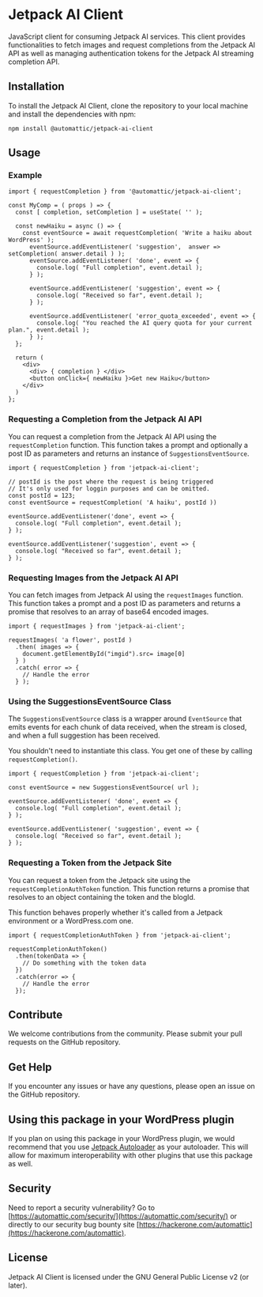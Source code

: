 # Jetpack AI Client

 JavaScript client for consuming Jetpack AI services. This client provides functionalities to fetch images and request completions from the Jetpack AI API as well as managing authentication tokens for the Jetpack AI streaming completion API.

## Installation

To install the Jetpack AI Client, clone the repository to your local machine and install the dependencies with npm:

```
npm install @automattic/jetpack-ai-client
```

## Usage

### Example

```
import { requestCompletion } from '@automattic/jetpack-ai-client';

const MyComp = ( props ) => {
  const [ completion, setCompletion ] = useState( '' );

  const newHaiku = async () => {
    const eventSource = await requestCompletion( 'Write a haiku about WordPress' );
      eventSource.addEventListener( 'suggestion',  answer => setCompletion( answer.detail ) );
      eventSource.addEventListener( 'done', event => {
        console.log( "Full completion", event.detail );
      } );

      eventSource.addEventListener( 'suggestion', event => {
        console.log( "Received so far", event.detail );
      } );

      eventSource.addEventListener( 'error_quota_exceeded', event => {
        console.log( "You reached the AI query quota for your current plan.", event.detail );
      } );
  };

  return (
    <div>
      <div> { completion } </div>
      <button onClick={ newHaiku }>Get new Haiku</button>
    </div>
  )
};
```

### Requesting a Completion from the Jetpack AI API

You can request a completion from the Jetpack AI API using the `requestCompletion` function. This function takes a prompt and optionally a post ID as parameters and returns an instance of `SuggestionsEventSource`.

```
import { requestCompletion } from 'jetpack-ai-client';

// postId is the post where the request is being triggered
// It's only used for loggin purposes and can be omitted.
const postId = 123;
const eventSource = requestCompletion( 'A haiku', postId ))

eventSource.addEventListener('done', event => {
  console.log( "Full completion", event.detail );
} );

eventSource.addEventListener('suggestion', event => {
  console.log( "Received so far", event.detail );
} );
```

### Requesting Images from the Jetpack AI API

You can fetch images from Jetpack AI using the `requestImages` function. This function takes a prompt and a post ID as parameters and returns a promise that resolves to an array of base64 encoded images.

```
import { requestImages } from 'jetpack-ai-client';

requestImages( 'a flower', postId )
  .then( images => {
    document.getElementById("imgid").src= image[0]
  } )
  .catch( error => {
    // Handle the error
  } );
```

### Using the SuggestionsEventSource Class

The `SuggestionsEventSource` class is a wrapper around `EventSource` that emits events for each chunk of data received, when the stream is closed, and when a full suggestion has been received.

You shouldn't need to instantiate this class. You get one of these by calling `requestCompletion()`.

```
import { requestCompletion } from 'jetpack-ai-client';

const eventSource = new SuggestionsEventSource( url );

eventSource.addEventListener( 'done', event => {
  console.log( "Full completion", event.detail );
} );

eventSource.addEventListener( 'suggestion', event => {
  console.log( "Received so far", event.detail );
} );
```

### Requesting a Token from the Jetpack Site

You can request a token from the Jetpack site using the `requestCompletionAuthToken` function. This function returns a promise that resolves to an object containing the token and the blogId.

This function behaves properly whether it's called from a Jetpack environment or a WordPress.com one.

```
import { requestCompletionAuthToken } from 'jetpack-ai-client';

requestCompletionAuthToken()
  .then(tokenData => {
    // Do something with the token data
  })
  .catch(error => {
    // Handle the error
  });
```

## Contribute

We welcome contributions from the community. Please submit your pull requests on the GitHub repository.

## Get Help

If you encounter any issues or have any questions, please open an issue on the GitHub repository.

## Using this package in your WordPress plugin

If you plan on using this package in your WordPress plugin, we would recommend that you use [Jetpack Autoloader](https://packagist.org/packages/automattic/jetpack-autoloader) as your autoloader. This will allow for maximum interoperability with other plugins that use this package as well.

## Security

Need to report a security vulnerability? Go to [https://automattic.com/security/](https://automattic.com/security/) or directly to our security bug bounty site [https://hackerone.com/automattic](https://hackerone.com/automattic).

## License

Jetpack AI Client is licensed under the GNU General Public License v2 (or later).

